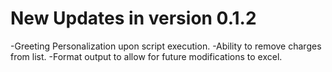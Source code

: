 # New Updates in version 0.1.2

-Greeting Personalization upon script execution.
-Ability to remove charges from list.
-Format output to allow for future modifications to excel.
